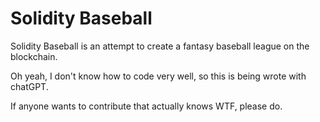 # Solidity Baseball

Solidity Baseball is an attempt to create a fantasy baseball league on the blockchain.

Oh yeah, I don't know how to code very well, so this is being wrote with chatGPT. 

If anyone wants to contribute that actually knows WTF, please do.